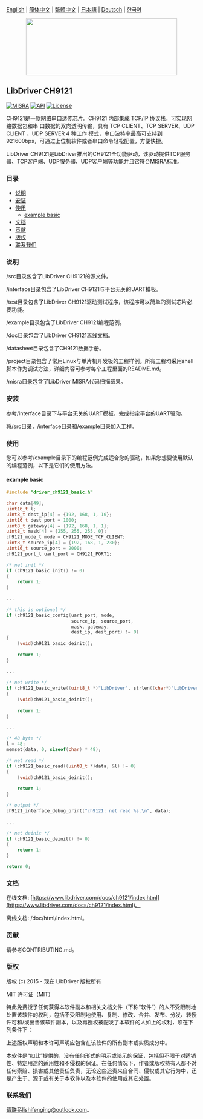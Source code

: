 [English](/README.md) | [ 简体中文](/README_zh-Hans.md) | [繁體中文](/README_zh-Hant.md) | [日本語](/README_ja.md) | [Deutsch](/README_de.md) | [한국어](/README_ko.md)

<div align=center>
<img src="/doc/image/logo.svg" width="400" height="150"/>
</div>

## LibDriver CH9121

[![MISRA](https://img.shields.io/badge/misra-compliant-brightgreen.svg)](/misra/README.md) [![API](https://img.shields.io/badge/api-reference-blue.svg)](https://www.libdriver.com/docs/ch9121/index.html) [![License](https://img.shields.io/badge/license-MIT-brightgreen.svg)](/LICENSE)

CH9121是一款网络串口透传芯片。CH9121 内部集成 TCP/IP 协议栈，可实现网络数据包和串 口数据的双向透明传输，具有 TCP CLIENT、TCP SERVER、UDP CLIENT 、UDP SERVER 4 种工作 模式，串口波特率最高可支持到 921600bps，可通过上位机软件或者串口命令轻松配置，方便快捷。

LibDriver CH9121是LibDriver推出的CH9121全功能驱动，该驱动提供TCP服务器、TCP客户端、UDP服务器、UDP客户端等功能并且它符合MISRA标准。

### 目录

  - [说明](#说明)
  - [安装](#安装)
  - [使用](#使用)
    - [example basic](#example-basic)
  - [文档](#文档)
  - [贡献](#贡献)
  - [版权](#版权)
  - [联系我们](#联系我们)

### 说明

/src目录包含了LibDriver CH9121的源文件。

/interface目录包含了LibDriver CH9121与平台无关的UART模板。

/test目录包含了LibDriver CH9121驱动测试程序，该程序可以简单的测试芯片必要功能。

/example目录包含了LibDriver CH9121编程范例。

/doc目录包含了LibDriver CH9121离线文档。

/datasheet目录包含了CH9121数据手册。

/project目录包含了常用Linux与单片机开发板的工程样例。所有工程均采用shell脚本作为调试方法，详细内容可参考每个工程里面的README.md。

/misra目录包含了LibDriver MISRA代码扫描结果。

### 安装

参考/interface目录下与平台无关的UART模板，完成指定平台的UART驱动。

将/src目录，/interface目录和/example目录加入工程。

### 使用

您可以参考/example目录下的编程范例完成适合您的驱动，如果您想要使用默认的编程范例，以下是它们的使用方法。

#### example basic

```C
#include "driver_ch9121_basic.h"

char data[49];
uint16_t l;
uint8_t dest_ip[4] = {192, 168, 1, 10};
uint16_t dest_port = 1000;
uint8_t gateway[4] = {192, 168, 1, 1};
uint8_t mask[4] = {255, 255, 255, 0};
ch9121_mode_t mode = CH9121_MODE_TCP_CLIENT;
uint8_t source_ip[4] = {192, 168, 1, 230};
uint16_t source_port = 2000;
ch9121_port_t uart_port = CH9121_PORT1;

/* net init */
if (ch9121_basic_init() != 0)
{
    return 1;
}

...
    
/* this is optional */
if (ch9121_basic_config(uart_port, mode,
                        source_ip, source_port, 
                        mask, gateway,
                        dest_ip, dest_port) != 0)
{
    (void)ch9121_basic_deinit();
    
    return 1;
}

...
    
/* net write */
if (ch9121_basic_write((uint8_t *)"LibDriver", strlen((char*)"LibDriver")) != 0)
{
    (void)ch9121_basic_deinit();
    
    return 1;
}

...

/* 48 byte */
l = 48;
memset(data, 0, sizeof(char) * 48);

/* net read */
if (ch9121_basic_read((uint8_t *)data, &l) != 0)
{
    (void)ch9121_basic_deinit();
    
    return 1;
}

/* output */
ch9121_interface_debug_print("ch9121: net read %s.\n", data);

...
    
/* net deinit */
if (ch9121_basic_deinit() != 0)
{
    return 1;
}

return 0;
```

### 文档

在线文档: [https://www.libdriver.com/docs/ch9121/index.html](https://www.libdriver.com/docs/ch9121/index.html)。

离线文档: /doc/html/index.html。

### 贡献

请参考CONTRIBUTING.md。

### 版权

版权 (c) 2015 - 现在 LibDriver 版权所有

MIT 许可证（MIT）

特此免费授予任何获得本软件副本和相关文档文件（下称“软件”）的人不受限制地处置该软件的权利，包括不受限制地使用、复制、修改、合并、发布、分发、转授许可和/或出售该软件副本，以及再授权被配发了本软件的人如上的权利，须在下列条件下：

上述版权声明和本许可声明应包含在该软件的所有副本或实质成分中。

本软件是“如此”提供的，没有任何形式的明示或暗示的保证，包括但不限于对适销性、特定用途的适用性和不侵权的保证。在任何情况下，作者或版权持有人都不对任何索赔、损害或其他责任负责，无论这些追责来自合同、侵权或其它行为中，还是产生于、源于或有关于本软件以及本软件的使用或其它处置。

### 联系我们

请联系lishifenging@outlook.com。